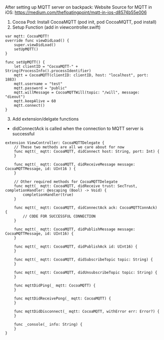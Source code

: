 After setting up MQTT server on backpack:
Website Source for MQTT in iOS: https://medium.com/thefloatingpoint/mqtt-in-ios-d8574b55e006
1) Cocoa Pod: Install CocoaMQTT (pod init, pod CocoaMQTT, pod install)
2) Setup Function (add in viewcontroller.swift)
```
var mqtt: CocoaMQTT!
override func viewDidLoad() {
    super.viewDidLoad()
    setUpMQTT()
}
```
```
func setUpMQTT() {
    let clientID = "CocoaMQTT-" + String(ProcessInfo().processIdentifier)
    mqtt = CocoaMQTT(clientID: clientID, host: "localhost", port: 1883)
    mqtt.username = "test"
    mqtt.password = "public"
    mqtt.willMessage = CocoaMQTTWill(topic: "/will", message: "dieout")
    mqtt.keepAlive = 60
    mqtt.connect()
}
```
3) Add extension/delgate functions
* didConnectAck is called when the connection to MQTT server is successful
```
extension ViewController: CocoaMQTTDelegate {
    // These two methods are all we care about for now
    func mqtt(_ mqtt: CocoaMQTT, didConnect host: String, port: Int) {
    }
    
    func mqtt(_ mqtt: CocoaMQTT, didReceiveMessage message: CocoaMQTTMessage, id: UInt16 ) {
    }
    
    // Other required methods for CocoaMQTTDelegate
    func mqtt(_ mqtt: CocoaMQTT, didReceive trust: SecTrust, completionHandler: @escaping (Bool) -> Void) {
        completionHandler(true)
    }
    
    func mqtt(_ mqtt: CocoaMQTT, didConnectAck ack: CocoaMQTTConnAck) {
        // CODE FOR SUCCESSFUL CONNECTION
    }
    
    func mqtt(_ mqtt: CocoaMQTT, didPublishMessage message: CocoaMQTTMessage, id: UInt16) {
    }
    
    func mqtt(_ mqtt: CocoaMQTT, didPublishAck id: UInt16) {
    }
    
    func mqtt(_ mqtt: CocoaMQTT, didSubscribeTopic topic: String) {
    }
    
    func mqtt(_ mqtt: CocoaMQTT, didUnsubscribeTopic topic: String) {
    }
    
    func mqttDidPing(_ mqtt: CocoaMQTT) {
    }
    
    func mqttDidReceivePong(_ mqtt: CocoaMQTT) {
    }
    
    func mqttDidDisconnect(_ mqtt: CocoaMQTT, withError err: Error?) {
    }
    
    func _console(_ info: String) {
    }
}
```